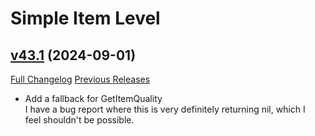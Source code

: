 # Simple Item Level

## [v43.1](https://github.com/kemayo/wow-simpleitemlevel/tree/v43.1) (2024-09-01)
[Full Changelog](https://github.com/kemayo/wow-simpleitemlevel/compare/v43...v43.1) [Previous Releases](https://github.com/kemayo/wow-simpleitemlevel/releases)

- Add a fallback for GetItemQuality  
    I have a bug report where this is very definitely returning nil, which I  
    feel shouldn't be possible.  

